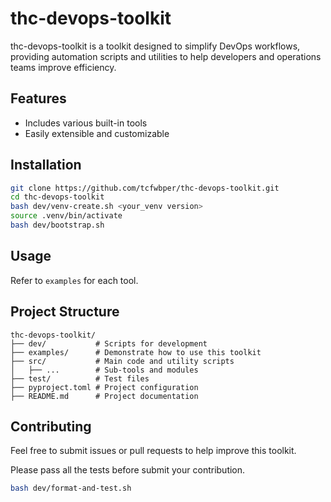 # thc-devops-toolkit

thc-devops-toolkit is a toolkit designed to simplify DevOps workflows, providing automation scripts and utilities to help developers and operations teams improve efficiency.

## Features
- Includes various built-in tools
- Easily extensible and customizable

## Installation
```bash
git clone https://github.com/tcfwbper/thc-devops-toolkit.git
cd thc-devops-toolkit
bash dev/venv-create.sh <your_venv version>
source .venv/bin/activate
bash dev/bootstrap.sh
```

## Usage
Refer to `examples` for each tool.

## Project Structure
```
thc-devops-toolkit/
├── dev/           # Scripts for development
├── examples/      # Demonstrate how to use this toolkit
├── src/           # Main code and utility scripts
│   ├── ...        # Sub-tools and modules
├── test/          # Test files
├── pyproject.toml # Project configuration
├── README.md      # Project documentation
```

## Contributing
Feel free to submit issues or pull requests to help improve this toolkit.

Please pass all the tests before submit your contribution.
```bash
bash dev/format-and-test.sh
```
